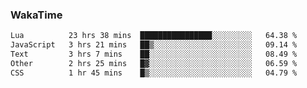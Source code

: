 ### WakaTime

<!--START_SECTION:waka-->

```txt
Lua          23 hrs 38 mins  ████████████████░░░░░░░░░   64.38 %
JavaScript   3 hrs 21 mins   ██▒░░░░░░░░░░░░░░░░░░░░░░   09.14 %
Text         3 hrs 7 mins    ██░░░░░░░░░░░░░░░░░░░░░░░   08.49 %
Other        2 hrs 25 mins   █▓░░░░░░░░░░░░░░░░░░░░░░░   06.59 %
CSS          1 hr 45 mins    █▒░░░░░░░░░░░░░░░░░░░░░░░   04.79 %
```

<!--END_SECTION:waka-->
